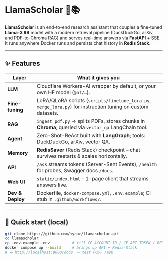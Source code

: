 # LlamaScholar 🦙📚

**LlamaScholar** is an end-to-end research assistant that couples a fine-tuned **Llama-3 8B** model with a modern retrieval pipeline (DuckDuckGo, arXiv, and PDF-to-Chroma RAG) and serves real-time answers via **FastAPI** + SSE.  
It runs anywhere Docker runs and persists chat history in **Redis Stack**.

---

## ✨ Features

| Layer | What it gives you |
|-------|-------------------|
| **LLM** | Cloudflare Workers-AI wrapper by default, or your own HF model (`@hf/…`). |
| **Fine-tuning** | LoRA/QLoRA scripts (`scripts/finetune_lora.py`, `merge_lora.py`) for instruction tuning on custom datasets. |
| **RAG** | `ingest_pdf.py` → splits PDFs, stores chunks in **Chroma**; queried via `vector_qa` LangChain tool. |
| **Agent** | Zero-Shot-ReAct built with **LangGraph**; tools: DuckDuckGo, arXiv, vector QA. |
| **Memory** | **RedisSaver** (Redis Stack) checkpoint – chat survives restarts & scales horizontally. |
| **API** | `/ask` streams tokens (Server-Sent Events), `/health` for probes, Swagger docs `/docs`. |
| **Web UI** | `static/index.html` – 1-page client that streams answers live. |
| **Dev & Deploy** | Dockerfile, `docker-compose.yml`, `.env.example`; CI stub in `.github/workflows/`. |

---

## 🚀 Quick start (local)

```bash
git clone https://github.com/<you>/llamascholar.git
cd llamascholar
cp .env.example .env          # fill CF_ACCOUNT_ID / CF_API_TOKEN / REDIS_URL
docker compose up --build     # brings up API + Redis-Stack
# ➜ http://localhost:8000/docs  – test POST /ask
